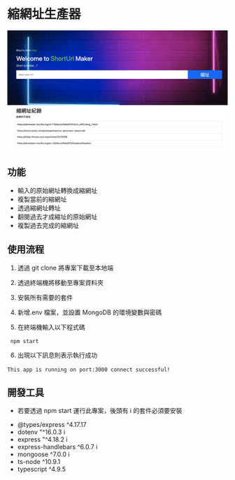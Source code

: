 # 縮網址生產器

![shortUrlMaker](https://github.com/ji3g4vm04/shortUrl/blob/main/public/shortUrlCover.png?raw=true)

## 功能

- 輸入的原始網址轉換成縮網址
- 複製當前的縮網址
- 透過縮網址轉址
- 翻閱過去才成縮址的原始網址
- 複製過去完成的縮網址

## 使用流程

1.  透過 git clone 將專案下載至本地端

2.  透過終端機將移動至專案資料夾

3.  安裝所有需要的套件

4.  新增.env 檔案，並設置 MongoDB 的環境變數與密碼

5.  在終端機輸入以下程式碼

```
 npm start
```

6. 出現以下訊息則表示執行成功

`This app is running on port:3000
connect successful!`

## 開發工具

- 若要透過 npm start 運行此專案，後頭有 i 的套件必須要安裝

* @types/express ^4.17.17
* dotenv "^16.0.3 i
* express "^4.18.2 i
* express-handlebars ^6.0.7 i
* mongoose ^7.0.0 i
* ts-node ^10.9.1
* typescript ^4.9.5
